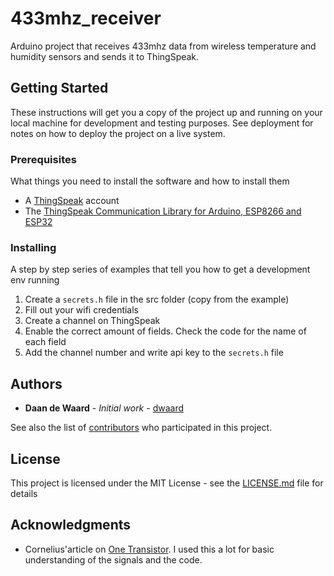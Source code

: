 # 433mhz_receiver

Arduino project that receives 433mhz data from wireless temperature and humidity sensors and sends it to ThingSpeak.

## Getting Started

These instructions will get you a copy of the project up and running on your local machine for development and testing purposes. See deployment for notes on how to deploy the project on a live system.

### Prerequisites

What things you need to install the software and how to install them

- A [ThingSpeak](https://thingspeak.com/) account
- The [ThingSpeak Communication Library for Arduino, ESP8266 and ESP32](https://github.com/mathworks/thingspeak-arduino)

### Installing

A step by step series of examples that tell you how to get a development env running

1. Create a `secrets.h` file in the src folder (copy from the example)
1. Fill out your wifi credentials
1. Create a channel on ThingSpeak
1. Enable the correct amount of fields. Check the code for the name of each field
1. Add the channel number and write api key to the `secrets.h` file

## Authors

* **Daan de Waard** - *Initial work* - [dwaard](https://github.com/dwaard)

See also the list of [contributors](https://github.com/your/project/contributors) who participated in this project.

## License

This project is licensed under the MIT License - see the [LICENSE.md](LICENSE.md) file for details

## Acknowledgments

* Cornelius'article on [One Transistor](https://www.onetransistor.eu/2024/01/receive-lpd433-weather-unit-nexus.html). I used this a lot for basic understanding of the signals and the code.
